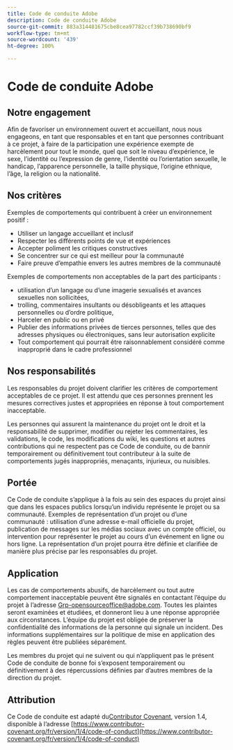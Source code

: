 ```yaml
---
title: Code de conduite Adobe
description: Code de conduite Adobe
source-git-commit: 883a314481675cbe8cea97782ccf39b738690bf9
workflow-type: tm+mt
source-wordcount: '439'
ht-degree: 100%

---
```


# Code de conduite Adobe

## Notre engagement

Afin de favoriser un environnement ouvert et accueillant, nous nous engageons, en tant que responsables et en tant que personnes contribuant à ce projet, à faire de la participation une expérience exempte de harcèlement pour tout le monde, quel que soit le niveau d’expérience, le sexe, l’identité ou l’expression de genre, l’identité ou l’orientation sexuelle, le handicap, l’apparence personnelle, la taille physique, l’origine ethnique, l’âge, la religion ou la nationalité.

## Nos critères

Exemples de comportements qui contribuent à créer un environnement positif :

* Utiliser un langage accueillant et inclusif
* Respecter les différents points de vue et expériences
* Accepter poliment les critiques constructives
* Se concentrer sur ce qui est meilleur pour la communauté
* Faire preuve d’empathie envers les autres membres de la communauté

Exemples de comportements non acceptables de la part des participants :

* utilisation d’un langage ou d’une imagerie sexualisés et avances sexuelles non sollicitées,
* trolling, commentaires insultants ou désobligeants et les attaques personnelles ou d’ordre politique,
* Harceler en public ou en privé
* Publier des informations privées de tierces personnes, telles que des adresses physiques ou électroniques, sans leur autorisation explicite
* Tout comportement qui pourrait être raisonnablement considéré comme inapproprié dans le cadre professionnel

## Nos responsabilités

Les responsables du projet doivent clarifier les critères de comportement acceptables de ce projet. Il est attendu que ces personnes prennent les mesures correctives justes et appropriées en réponse à tout comportement inacceptable.

Les personnes qui assurent la maintenance du projet ont le droit et la responsabilité de supprimer, modifier ou rejeter les commentaires, les validations, le code, les modifications du wiki, les questions et autres contributions qui ne respectent pas ce Code de conduite, ou de bannir temporairement ou définitivement tout contributeur à la suite de comportements jugés inappropriés, menaçants, injurieux, ou nuisibles.

## Portée

Ce Code de conduite s’applique à la fois au sein des espaces du projet ainsi que dans les espaces publics lorsqu’un individu représente le projet ou sa communauté. Exemples de représentation d’un projet ou d’une communauté : utilisation d’une adresse e-mail officielle du projet, publication de messages sur les médias sociaux avec un compte officiel, ou intervention pour représenter le projet au cours d’un événement en ligne ou hors ligne. La représentation d’un projet pourra être définie et clarifiée de manière plus précise par les responsables du projet.

## Application

Les cas de comportements abusifs, de harcèlement ou tout autre comportement inacceptable peuvent être signalés en contactant l’équipe du projet à l’adresse Grp-opensourceoffice@adobe.com. Toutes les plaintes seront examinées et étudiées, et donneront lieu à une réponse appropriée aux circonstances. L’équipe du projet est obligée de préserver la confidentialité des informations de la personne qui signale un incident. Des informations supplémentaires sur la politique de mise en application des règles peuvent être publiées séparément.

Les membres du projet qui ne suivent ou qui n’appliquent pas le présent Code de conduite de bonne foi s’exposent temporairement ou définitivement à des répercussions définies par d’autres membres de la direction du projet.

## Attribution

Ce Code de conduite est adapté du[Contributor Covenant](https://contributor-covenant.org), version 1.4,
disponible à l’adresse [https://www.contributor-covenant.org/fr/version/1/4/code-of-conduct](https://www.contributor-covenant.org/fr/version/1/4/code-of-conduct)
